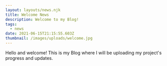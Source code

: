 ```yaml
---
layout: layouts/news.njk
title: Welcome News
description: Welcome to my Blog!
tags:
  - news
date: 2021-06-15T21:15:55.603Z
thumbnail: /images/uploads/welcome.jpg
---
```

Hello and welcome! This is my Blog where I will be uploading my project's progress and updates.